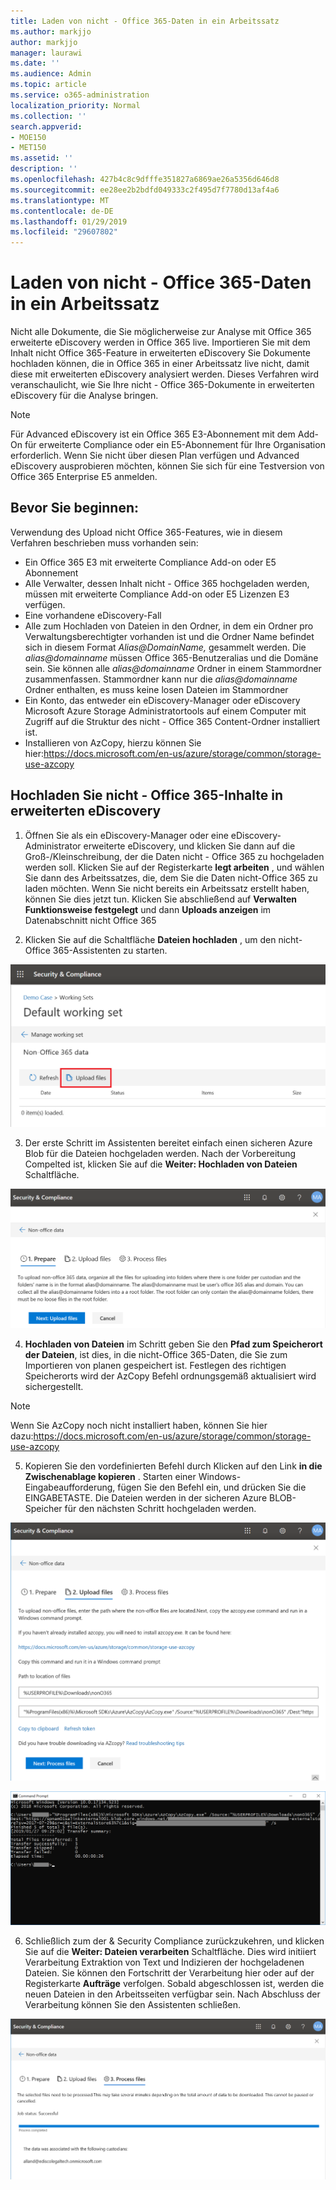 ```yaml
---
title: Laden von nicht - Office 365-Daten in ein Arbeitssatz
ms.author: markjjo
author: markjjo
manager: laurawi
ms.date: ''
ms.audience: Admin
ms.topic: article
ms.service: o365-administration
localization_priority: Normal
ms.collection: ''
search.appverid:
- MOE150
- MET150
ms.assetid: ''
description: ''
ms.openlocfilehash: 427b4c8c9dfffe351827a6869ae26a5356d646d8
ms.sourcegitcommit: ee28ee2b2bdfd049333c2f495d7f7780d13af4a6
ms.translationtype: MT
ms.contentlocale: de-DE
ms.lasthandoff: 01/29/2019
ms.locfileid: "29607802"
---
```

# <a name="load-non-office-365-data-into-a-working-set"></a>Laden von nicht - Office 365-Daten in ein Arbeitssatz

Nicht alle Dokumente, die Sie möglicherweise zur Analyse mit Office 365 erweiterte eDiscovery werden in Office 365 live. Importieren Sie mit dem Inhalt nicht Office 365-Feature in erweiterten eDiscovery Sie Dokumente hochladen können, die in Office 365 in einer Arbeitssatz live nicht, damit diese mit erweiterten eDiscovery analysiert werden. Dieses Verfahren wird veranschaulicht, wie Sie Ihre nicht - Office 365-Dokumente in erweiterten eDiscovery für die Analyse bringen.

>[!Note]
>Für Advanced eDiscovery ist ein Office 365 E3-Abonnement mit dem Add-On für erweiterte Compliance oder ein E5-Abonnement für Ihre Organisation erforderlich. Wenn Sie nicht über diesen Plan verfügen und Advanced eDiscovery ausprobieren möchten, können Sie sich für eine Testversion von Office 365 Enterprise E5 anmelden.

## <a name="before-you-begin"></a>Bevor Sie beginnen:
Verwendung des Upload nicht Office 365-Features, wie in diesem Verfahren beschrieben muss vorhanden sein:
* Ein Office 365 E3 mit erweiterte Compliance Add-on oder E5 Abonnement
* Alle Verwalter, dessen Inhalt nicht - Office 365 hochgeladen werden, müssen mit erweiterte Compliance Add-on oder E5 Lizenzen E3 verfügen.
* Eine vorhandene eDiscovery-Fall
* Alle zum Hochladen von Dateien in den Ordner, in dem ein Ordner pro Verwaltungsberechtigter vorhanden ist und die Ordner Name befindet sich in diesem Format *Alias@DomainName,* gesammelt werden. Die *alias@domainname* müssen Office 365-Benutzeralias und die Domäne sein. Sie können alle *alias@domainname* Ordner in einem Stammordner zusammenfassen. Stammordner kann nur die *alias@domainname* Ordner enthalten, es muss keine losen Dateien im Stammordner
* Ein Konto, das entweder ein eDiscovery-Manager oder eDiscovery Microsoft Azure Storage Administratortools auf einem Computer mit Zugriff auf die Struktur des nicht - Office 365 Content-Ordner installiert ist.
* Installieren von AzCopy, hierzu können Sie hier:https://docs.microsoft.com/en-us/azure/storage/common/storage-use-azcopy

## <a name="upload-non-office-365-content-into-advanced-ediscovery"></a>Hochladen Sie nicht - Office 365-Inhalte in erweiterten eDiscovery
1. Öffnen Sie als ein eDiscovery-Manager oder eine eDiscovery-Administrator erweiterte eDiscovery, und klicken Sie dann auf die Groß-/Kleinschreibung, der die Daten nicht - Office 365 zu hochgeladen werden soll.  Klicken Sie auf der Registerkarte **legt arbeiten** , und wählen Sie dann des Arbeitssatzes, die, dem Sie die Daten nicht-Office 365 zu laden möchten.  Wenn Sie nicht bereits ein Arbeitssatz erstellt haben, können Sie dies jetzt tun.  Klicken Sie abschließend auf **Verwalten Funktionsweise festgelegt** und dann **Uploads anzeigen** im Datenabschnitt nicht Office 365

2. Klicken Sie auf die Schaltfläche **Dateien hochladen** , um den nicht-Office 365-Assistenten zu starten.

![Hochladen von Dateien](../media/574f4059-4146-4058-9df3-ec97cf28d7c7.png)

3. Der erste Schritt im Assistenten bereitet einfach einen sicheren Azure Blob für die Dateien hochgeladen werden.  Nach der Vorbereitung Compelted ist, klicken Sie auf die **Weiter: Hochladen von Dateien** Schaltfläche.

![Nicht-Office 365 importieren – vorbereiten](../media/0670a347-a578-454a-9b3d-e70ef47aec57.png)
 
4. **Hochladen von Dateien** im Schritt geben Sie den **Pfad zum Speicherort der Dateien**, ist dies, in die nicht-Office 365-Daten, die Sie zum Importieren von planen gespeichert ist.  Festlegen des richtigen Speicherorts wird der AzCopy Befehl ordnungsgemäß aktualisiert wird sichergestellt.

> [!NOTE]
> Wenn Sie AzCopy noch nicht installiert haben, können Sie hier dazu:https://docs.microsoft.com/en-us/azure/storage/common/storage-use-azcopy

5. Kopieren Sie den vordefinierten Befehl durch Klicken auf den Link **in die Zwischenablage kopieren** . Starten einer Windows-Eingabeaufforderung, fügen Sie den Befehl ein, und drücken Sie die EINGABETASTE.  Die Dateien werden in der sicheren Azure BLOB-Speicher für den nächsten Schritt hochgeladen werden.

![Importieren von nicht-Office 365 - Hochladen von Dateien](../media/3ea53b5d-7f9b-4dfc-ba63-90a38c14d41a.png)

![Importieren von nicht-Office 365 - AzCopy](../media/504e2dbe-f36f-4f36-9b08-04aea85d8250.png)

6. Schließlich zum der & Security Compliance zurückzukehren, und klicken Sie auf die **Weiter: Dateien verarbeiten** Schaltfläche.  Dies wird initiiert Verarbeitung Extraktion von Text und Indizieren der hochgeladenen Dateien.  Sie können den Fortschritt der Verarbeitung hier oder auf der Registerkarte **Aufträge** verfolgen.  Sobald abgeschlossen ist, werden die neuen Dateien in den Arbeitsseiten verfügbar sein.  Nach Abschluss der Verarbeitung können Sie den Assistenten schließen.

![Importieren von nicht-Office 365 - Dateien](../media/218b1545-416a-4a9f-9b25-3b70e8508f67.png)

